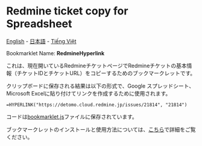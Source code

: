 # Redmine ticket copy for Spreadsheet

[English](README.en.md) - [日本語](README.ja.md) - [Tiếng Việt](README.md)

Bookmarklet Name: **RedmineHyperlink**

これは、現在開いているRedmineチケットページでRedmineチケットの基本情報（チケットIDとチケットURL）をコピーするためのブックマークレットです。

クリップボードに保存される結果は以下の形式で、Google スプレッドシート、Microsoft Excelに貼り付けてリンクを作成するために使用されます。
```
=HYPERLINK("https://detomo.cloud.redmine.jp/issues/21814", "21814")
```

コードは[bookmarklet.js](bookmarklet.js)ファイルに保存されています。

ブックマークレットのインストールと使用方法については、[こちら](../../README.ja.md)で詳細をご覧ください。
